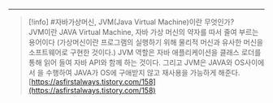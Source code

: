 ---

  

> [!info] #자바가상머신, JVM(Java Virtual Machine)이란 무엇인가?  
> JVM이란 JAVA Virtual Machine, 자바 가상 머신의 약자를 따서 줄여 부르는 용어이다 (가상머신이란 프로그램의 실행하기 위해 물리적 머신과 유사한 머신을 소프트웨어로 구현한 것이다.) JVM 역할은 자바 애플리케이션을 클래스 로더를 통해 읽어 들여 자바 API와 함께 하는 것이다. 그리고 JVM은 JAVA와 OS사이에서 을 수행하여 JAVA가 OS에 구애받지 않고 재사용을 가능하게 해준다.  
> [https://asfirstalways.tistory.com/158](https://asfirstalways.tistory.com/158)